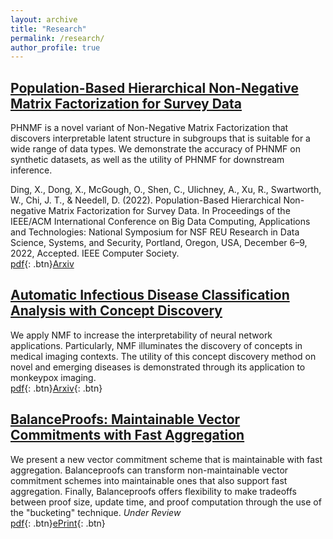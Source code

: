 ```yaml
---
layout: archive
title: "Research"
permalink: /research/
author_profile: true
---
```


## [Population-Based Hierarchical Non-Negative Matrix Factorization for Survey Data](https://arxiv.org/pdf/2209.04968.pdf)
PHNMF is a novel variant of Non-Negative Matrix Factorization that discovers interpretable latent structure in subgroups that is suitable for a wide range of data types. We demonstrate the accuracy of PHNMF on synthetic datasets, as well as the utility of PHNMF for downstream inference.

Ding, X., Dong, X., McGough, O., Shen, C., Ulichney, A., Xu, R., Swartworth, W., Chi, J. T., & Needell, D. (2022). Population-Based Hierarchical Non-negative Matrix Factorization for Survey Data. In Proceedings of the IEEE/ACM International Conference on Big Data Computing, Applications and Technologies: National Symposium for NSF REU Research in Data Science, Systems, and Security, Portland, Oregon, USA, December 6–9, 2022, Accepted. IEEE Computer Society.\
[pdf](https://arxiv.org/pdf/2209.04968.pdf){: .btn}[Arxiv](https://arxiv.org/abs/2209.04968)


## [Automatic Infectious Disease Classification Analysis with Concept Discovery](https://arxiv.org/abs/2209.02415)
We apply NMF to increase the interpretability of neural network applications. Particularly, NMF illuminates the discovery of concepts in medical imaging contexts. The utility of this concept discovery method on novel and emerging diseases is demonstrated through its application to monkeypox imaging.\
[pdf](https://arxiv.org/abs/2209.02415.pdf){: .btn}[Arxiv](https://arxiv.org/abs/2209.02415){: .btn}

## [BalanceProofs: Maintainable Vector Commitments with Fast Aggregation](https://eprint.iacr.org/2022/864)
We present a new vector commitment scheme that is maintainable with fast aggregation. Balanceproofs can transform non-maintainable vector commitment schemes into maintainable ones that also support fast aggregation. Finally, Balanceproofs offers flexibility to make tradeoffs between proof size, update time, and proof computation through the use of the "bucketing" technique. *Under Review* \
[pdf](https://eprint.iacr.org/2022/864.pdf){: .btn}[ePrint](https://eprint.iacr.org/2022/864){: .btn}


